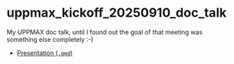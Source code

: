 # uppmax_kickoff_20250910_doc_talk

My UPPMAX doc talk,
until I found out the goal of that meeting
was something else completely :-)

- [Presentation (`.qmd`)](presentation.qmd)
